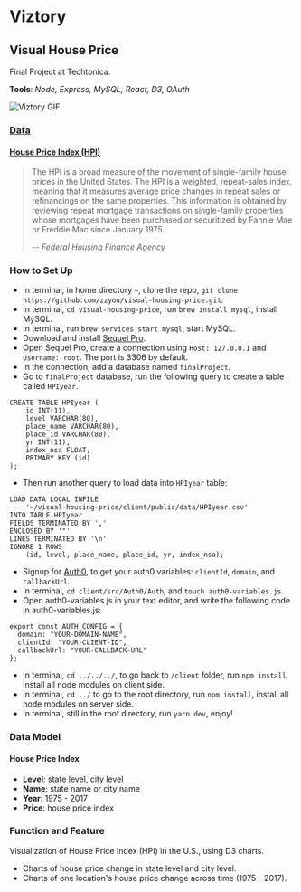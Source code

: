 # Viztory

## Visual House Price

Final Project at Techtonica.

**Tools**: _Node, Express, MySQL, React, D3, OAuth_

<img src="./client/public/viztory0630.gif" alt="Viztory GIF" />

###

### [Data](https://catalog.data.gov/dataset/fhfa-house-price-indexes-hpis)

#### [House Price Index (HPI)](https://www.fhfa.gov/KeyTopics/pages/house-price-index.aspx)

> The HPI is a broad measure of the movement of single-family house prices in the United States. The HPI is a weighted, repeat-sales index, meaning that it measures average price changes in repeat sales or refinancings on the same properties. This information is obtained by reviewing repeat mortgage transactions on single-family properties whose mortgages have been purchased or securitized by Fannie Mae or Freddie Mac since January 1975.
>
> -- _Federal Housing Finance Agency_

###

### How to Set Up

- In terminal, in home directory `~`, clone the repo, `git clone https://github.com/zzyou/visual-housing-price.git`.
- In terminal, `cd visual-housing-price`, run `brew install mysql`, install MySQL.
- In terminal, run `brew services start mysql`, start MySQL.
- Download and install [Sequel Pro](http://www.sequelpro.com/).
- Open Sequel Pro, create a connection using `Host: 127.0.0.1` and `Username: root`. The port is 3306 by default.
- In the connection, add a database named `finalProject`.
- Go to `finalProject` database, run the following query to create a table called `HPIyear`.

```
CREATE TABLE HPIyear (
    id INT(11),
    level VARCHAR(80),
    place_name VARCHAR(80),
    place_id VARCHAR(80),
    yr INT(11),
    index_nsa FLOAT,
    PRIMARY KEY (id)
);
```

- Then run another query to load data into `HPIyear` table:

```
LOAD DATA LOCAL INFILE
    '~/visual-housing-price/client/public/data/HPIyear.csv'
INTO TABLE HPIyear
FIELDS TERMINATED BY ','
ENCLOSED BY '"'
LINES TERMINATED BY '\n'
IGNORE 1 ROWS
    (id, level, place_name, place_id, yr, index_nsa);
```

- Signup for [Auth0](https://auth0.com/signup), to get your auth0 variables: `clientId`, `domain`, and `callbackUrl`.
- In terminal, `cd client/src/Auth0/Auth`, and `touch auth0-variables.js`.
- Open auth0-variables.js in your text editor, and write the following code in auth0-variables.js:

```
export const AUTH_CONFIG = {
  domain: "YOUR-DOMAIN-NAME",
  clientId: "YOUR-CLIENT-ID",
  callbackUrl: "YOUR-CALLBACK-URL"
};
```

- In terminal, `cd ../../../`, to go back to `/client` folder, run `npm install`, install all node modules on client side.
- In terminal, `cd ../` to go to the root directory, run `npm install`, install all node modules on server side.
- In terminal, still in the root directory, run `yarn dev`, enjoy!

###

### Data Model

#### House Price Index

- **Level**: state level, city level
- **Name**: state name or city name
- **Year**: 1975 - 2017
- **Price**: house price index

###

### Function and Feature

Visualization of House Price Index (HPI) in the U.S., using D3 charts.

- Charts of house price change in state level and city level.
- Charts of one location's house price change across time (1975 - 2017).
